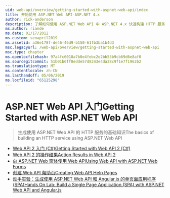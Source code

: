 ```yaml
---
uid: web-api/overview/getting-started-with-aspnet-web-api/index
title: 开始使用 ASP.NET Web API-ASP.NET 4.x
author: rick-anderson
description: 了解如何使用 ASP.NET Web API 中 ASP.NET 4.x 快速构建 HTTP 服务的访问范围广泛的客户端。
ms.author: riande
ms.date: 01/17/2012
ms.custom: seoapril2019
ms.assetid: a36e178f-de46-46d9-b150-61fb3ba1b4d3
msc.legacyurl: /web-api/overview/getting-started-with-aspnet-web-api
msc.type: chapter
ms.openlocfilehash: 97a4fc6010a7b0e4febc2e2bb53b9cb69d6e8af0
ms.sourcegitcommit: 51b01b6ff8edde57d8243e4da28c9f1e7f1962b2
ms.translationtype: MT
ms.contentlocale: zh-CN
ms.lasthandoff: 05/06/2019
ms.locfileid: "65125298"
---
```

# <a name="getting-started-with-aspnet-web-api"></a><span data-ttu-id="cebde-103">ASP.NET Web API 入门</span><span class="sxs-lookup"><span data-stu-id="cebde-103">Getting Started with ASP.NET Web API</span></span>

> <span data-ttu-id="cebde-104">生成使用 ASP.NET Web API 的 HTTP 服务的基础知识</span><span class="sxs-lookup"><span data-stu-id="cebde-104">The basics of building an HTTP service using ASP.NET Web API</span></span>

- [<span data-ttu-id="cebde-105">Web API 2 入门 (C#)</span><span class="sxs-lookup"><span data-stu-id="cebde-105">Getting Started with Web API 2 (C#)</span></span>](tutorial-your-first-web-api.md)
- [<span data-ttu-id="cebde-106">Web API 2 的操作结果</span><span class="sxs-lookup"><span data-stu-id="cebde-106">Action Results in Web API 2</span></span>](action-results.md)
- [<span data-ttu-id="cebde-107">向 ASP.NET Web 窗体使用 Web API</span><span class="sxs-lookup"><span data-stu-id="cebde-107">Using Web API with ASP.NET Web Forms</span></span>](using-web-api-with-aspnet-web-forms.md)
- [<span data-ttu-id="cebde-108">创建 Web API 帮助页</span><span class="sxs-lookup"><span data-stu-id="cebde-108">Creating Web API Help Pages</span></span>](creating-api-help-pages.md)
- [<span data-ttu-id="cebde-109">动手实验：生成使用 ASP.NET Web API 和 Angular.js 的单页面应用程序 (SPA)</span><span class="sxs-lookup"><span data-stu-id="cebde-109">Hands On Lab: Build a Single Page Application (SPA) with ASP.NET Web API and Angular.js</span></span>](build-a-single-page-application-spa-with-aspnet-web-api-and-angularjs.md)
